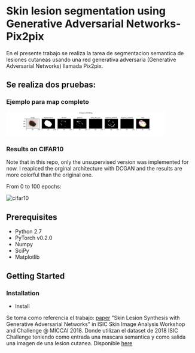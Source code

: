 # Skin lesion segmentation using Generative Adversarial Networks-Pix2pix

En el presente trabajo se realiza la tarea de segmentacion semantica de lesiones cutaneas usando una red generativa adversaria (Generative Adversarial Networks) llamada Pix2pix.

## Se realiza dos pruebas:
### Ejemplo para map completo 
<img src="/../images/MAP_ISIC_0000013.jpg.png?raw=true" width="425"/>

### Results on CIFAR10
Note that in this repo, only the unsupervised version was implemented for now. I reaplced the orginal architecture with DCGAN and the results are more colorful than the original one.

From 0 to 100 epochs:

![cifar10](results/cifar10/cifar10.gif)



## Prerequisites
- Python 2.7
- PyTorch v0.2.0
- Numpy
- SciPy
- Matplotlib


## Getting Started
### Installation
- Install


Se toma como referencia el trabajo:
[paper](https://arxiv.org/abs/1902.03253) "Skin Lesion Synthesis with Generative Adversarial Networks" in ISIC Skin Image Analysis Workshop and Challenge @ MICCAI 2018. Donde utilizan el dataset de 2018 ISIC Challenge teniendo como entrada una mascara semantica y como salida una imagen de una lesion cutanea. Disponible [here](https://github.com/alceubissoto/gan-skin-lesion)
